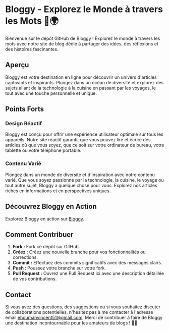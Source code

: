 # Bloggy - Explorez le Monde à travers les Mots 📝🌍

Bienvenue sur le dépôt GitHub de Bloggy ! Explorez le monde à travers les mots avec notre site de blog dédié à partager des idées, des réflexions et des histoires fascinantes.

## Aperçu

Bloggy est votre destination en ligne pour découvrir un univers d'articles captivants et inspirants. Plongez dans un océan de diversité et explorez des sujets allant de la technologie à la cuisine en passant par les voyages, le tout avec une touche personnelle et unique.

## Points Forts

### Design Réactif
Bloggy est conçu pour offrir une expérience utilisateur optimale sur tous les appareils. Notre site réactif garantit que vous pouvez lire et écrire des articles où que vous soyez, que ce soit sur votre ordinateur de bureau, votre tablette ou votre téléphone portable.

### Contenu Varié
Plongez dans un monde de diversité et d'inspiration avec notre contenu varié. Que vous soyez passionné par la technologie, la cuisine, le voyage ou tout autre sujet, Bloggy a quelque chose pour vous. Explorez nos articles riches en informations et en perspectives uniques.

## Découvrez Bloggy en Action

Explorez Bloggy en action sur [Bloggy](https://ehoumanvincent.github.io/Mon-Blog/).

## Comment Contribuer

1. **Fork :** Fork ce dépôt sur GitHub.
2. **Créez :** Créez une nouvelle branche pour vos fonctionnalités ou corrections.
3. **Commit :** Effectuez des commits significatifs avec des messages clairs.
4. **Push :** Poussez votre branche sur votre fork.
5. **Pull Request :** Ouvrez une Pull Request ici avec une description détaillée de vos contributions.

## Contact

Si vous avez des questions, des suggestions ou si vous souhaitez discuter de collaborations potentielles, n'hésitez pas à me contacter à l'adresse email ehoumanvincent51@gmail.com. Merci de contribuer à faire de Bloggy une destination incontournable pour les amateurs de blogs ! 🌟📰
